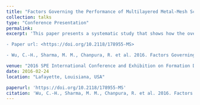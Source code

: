 ```yaml
---
title: "Factors Governing the Performance of Multilayered Metal-Mesh Screens"
collection: talks
type: "Conference Presentation"
permalink:
excerpt: 'This paper presents a systematic study that shows how the overlap between different mesh layers, the alignment of the protection and support layers, and the relative pore-size ratio, defined as the ratio of pore size of the protection/support layer to that of the filter layer, have a large impact on the sand-retention performance of an MMS. The pore-size distribution (PoSD) of multilayered plain-square-mesh (PSM) and plain-Dutch-weave (PDW) screens is calculated with a novel numerical technique. Influences of screen sintering, coupon sampling, and screen designs on the PoSD of a screen are modeled by varying the layer overlap, shifting the layer alignment, and modifying the design of the protection and support layers. The PoSD data are used as an input into an analytical model for evaluating sand production of PSM screens in slurry-type sand-retention tests (SRTs) for screen-design optimization.

- Paper url: <https://doi.org/10.2118/178955-MS>

- Wu, C.-H., Sharma, M. M., Chanpura, R. et al. 2016. Factors Governing the Performance of Multilayered Metal-Mesh Screens. Paper SPE-178955-MS was presented at the SPE International Conference and Exhibition on Formation Damage, Lafayette, Louisiana, USA, 24–26 February.'

venue: "2016 SPE International Conference and Exhibition on Formation Damage"
date: 2016-02-24
location: "Lafayette, Louisiana, USA"

paperurl: 'https://doi.org/10.2118/178955-MS'
citation: 'Wu, C.-H., Sharma, M. M., Chanpura, R. et al. 2016. Factors Governing the Performance of Multilayered Metal-Mesh Screens. Paper SPE-178955-MS was presented at the SPE International Conference and Exhibition on Formation Damage, Lafayette, Louisiana, USA, 24–26 February.'
---
```

